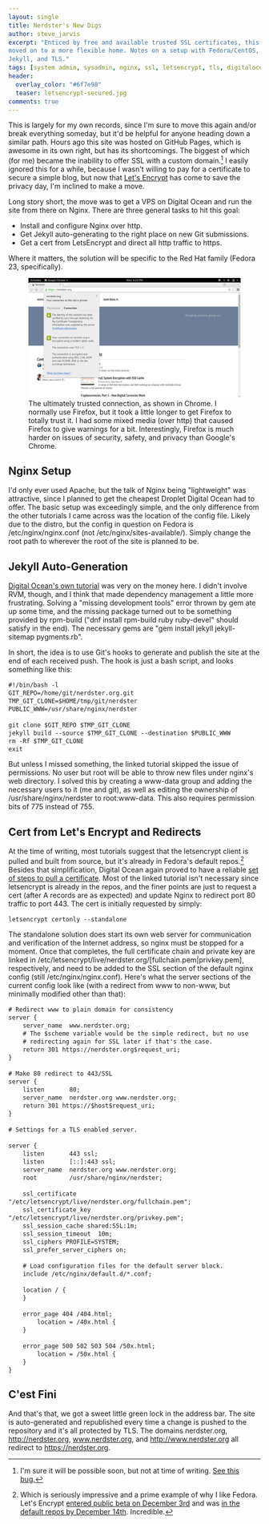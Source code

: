 ```yaml
---
layout: single
title: Nerdster's New Digs
author: steve_jarvis
excerpt: "Enticed by free and available trusted SSL certificates, this site
moved on to a more flexible home. Notes on a setup with Fedora/CentOS, Nginx,
Jekyll, and TLS."
tags: [system admin, sysadmin, nginx, ssl, letsencrypt, tls, digitalocean]
header:
  overlay_color: "#6f7e98"
  teaser: letsencrypt-secured.jpg
comments: true
---
```


This is largely for my own records, since I'm sure to move this again and/or
break everything someday, but it'd be helpful for anyone heading down a
similar path. Hours ago this site was hosted on GitHub Pages, which is awesome
in its own right, but has its shortcomings. The biggest of which (for me)
became the inability to offer SSL with a custom domain.[^1]
I easily ignored this for a while, because I wasn't
willing to pay for a certificate to secure a simple blog, but now that
[Let's Encrypt](https://letsencrypt.org/) has come to save the privacy day, I'm
inclined to make a move.

Long story short, the move was to get a VPS on Digital Ocean and run the site
from there on Nginx. There are three general tasks to hit this goal:

 * Install and configure Nginx over http.
 * Get Jekyll auto-generating to the right place on new Git submissions.
 * Get a cert from LetsEncrypt and direct all http traffic to https.

Where it matters, the solution will be specific to the Red Hat family (Fedora
23, specifically).

<figure>
    <a href="../images/letsencrypt-secured.jpg"><img src="../images/letsencrypt-secured.jpg"></a>
    <figcaption>The ultimately trusted connection, as shown in Chrome. I
    normally use Firefox, but it took a little longer to get Firefox to totally
    trust it. I had some mixed media (over http) that caused Firefox to give
    warnings for a bit. Interestingly, Firefox is much harder on issues of
    security, safety, and privacy than Google's Chrome.</figcaption>
</figure>

## Nginx Setup

I'd only ever used Apache, but the talk of Nginx being "lightweight" was
attractive, since I planned to get the cheapest Droplet Digital Ocean had to
offer. The basic setup was exceedingly simple, and the only
difference from the other tutorials I came across was the location of the config
file. Likely due to the distro, but the config in question on Fedora is
/etc/nginx/nginx.conf (not /etc/nginx/sites-available/). Simply change the root
path to wherever the root of the site is planned to be.

## Jekyll Auto-Generation

[Digital Ocean's own tutorial](https://www.digitalocean.com/community/tutorials/how-to-deploy-jekyll-blogs-with-git)
was very on the money here. I didn't involve RVM, though, and I think that made
dependency management a little more frustrating. Solving a "missing
development tools" error thrown by gem ate up some time,
and the missing package turned out to be something provided by rpm-build ("dnf
install rpm-build ruby ruby-devel" should satisfy in the end). The necessary
gems are "gem install jekyll jekyll-sitemap pygments.rb".

In short, the idea is to use Git's hooks to generate and publish the site at the
end of each received push. The hook is just a bash script, and looks something
like this:

    #!/bin/bash -l
    GIT_REPO=/home/git/nerdster.org.git
    TMP_GIT_CLONE=$HOME/tmp/git/nerdster
    PUBLIC_WWW=/usr/share/nginx/nerdster

    git clone $GIT_REPO $TMP_GIT_CLONE
    jekyll build --source $TMP_GIT_CLONE --destination $PUBLIC_WWW
    rm -Rf $TMP_GIT_CLONE
    exit

But unless I missed something, the linked tutorial skipped the issue of
permissions. No user but root will be able to throw new files under nginx's
web directory. I solved this by creating a www-data group and adding the
necessary users to it (me and git), as well as editing the ownership of
/usr/share/nginx/nerdster to root:www-data. This also requires permission bits
of 775 instead of 755.

## Cert from Let's Encrypt and Redirects

At the time of writing, most tutorials suggest that the letsencrypt client is
pulled and built from source, but it's already in Fedora's default repos.[^2]
Besides that simplification, Digital Ocean again proved to have a reliable
[set of steps to pull a certificate](https://www.digitalocean.com/community/tutorials/how-to-secure-nginx-with-let-s-encrypt-on-ubuntu-14-04).
Most of the linked tutorial isn't necessary since letsencrypt is already in the
repos, and the finer points are just to request a cert (after A records are as
expected) and update Nginx to redirect port 80 traffic to port 443. The cert is
initially requested by simply:

    letsencrypt certonly --standalone

The standalone solution does start its own web server for communication and
verification of the Internet address, so nginx must be stopped for a moment.
Once that completes, the full certificate chain and private key are linked in
/etc/letsencrypt/live/nerdster.org/[fullchain.pem|privkey.pem], respectively,
and need to be added to the SSL section of the default nginx config (still
/etc/nginx/nginx.conf). Here's what the server sections of the current config
look like (with a redirect from www to non-www, but minimally modified other
than that):

    # Redirect www to plain domain for consistency
    server {
        server_name  www.nerdster.org;
        # The $scheme variable would be the simple redirect, but no use
        # redirecting again for SSL later if that's the case.
	    return 301 https://nerdster.org$request_uri;
    }

    # Make 80 redirect to 443/SSL
    server {
        listen       80;
        server_name  nerdster.org www.nerdster.org;
	    return 301 https://$host$request_uri;
    }

    # Settings for a TLS enabled server.

    server {
        listen       443 ssl;
        listen       [::]:443 ssl;
        server_name  nerdster.org www.nerdster.org;
        root         /usr/share/nginx/nerdster;

        ssl_certificate "/etc/letsencrypt/live/nerdster.org/fullchain.pem";
        ssl_certificate_key "/etc/letsencrypt/live/nerdster.org/privkey.pem";
        ssl_session_cache shared:SSL:1m;
        ssl_session_timeout  10m;
        ssl_ciphers PROFILE=SYSTEM;
        ssl_prefer_server_ciphers on;

        # Load configuration files for the default server block.
        include /etc/nginx/default.d/*.conf;

        location / {
        }

        error_page 404 /404.html;
            location = /40x.html {
        }

        error_page 500 502 503 504 /50x.html;
            location = /50x.html {
        }
    }

## C'est Fini

And that's that, we got a sweet little green lock in the address bar. The site
is auto-generated and republished every time a change is pushed to the
repository and it's all protected by TLS. The domains nerdster.org,
http://nerdster.org, www.nerdster.org, and http://www.nerdster.org all
redirect to https://nerdster.org.

[^1]: I'm sure it will be possible soon, but not at time of writing. [See this bug.](https://github.com/isaacs/github/issues/156)
[^2]: Which is seriously impressive and a prime example of why I like
    Fedora. Let's Encrypt
    [entered public beta on December 3rd](https://www.eff.org/deeplinks/2015/12/lets-encrypt-enters-public-beta)
    and was
    [in the default repos by December 14th](https://fedoramagazine.org/letsencrypt-now-available-fedora/). Incredible.
